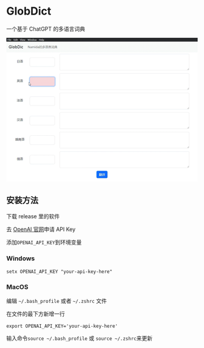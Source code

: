 # GlobDict

一个基于 ChatGPT 的多语言词典

![](./demo.gif)

## 安装方法

下载 release 里的软件

去 [OpenAI 官网](https://platform.openai.com/account/api-keys)申请 API Key

添加`OPENAI_API_KEY`到环境变量

### Windows

```
setx OPENAI_API_KEY "your-api-key-here"
```

### MacOS

编辑 `~/.bash_profile` 或者 `~/.zshrc` 文件

在文件的最下方新增一行

```
export OPENAI_API_KEY='your-api-key-here'
```

输入命令`source ~/.bash_profile` 或 `source ~/.zshrc`来更新

